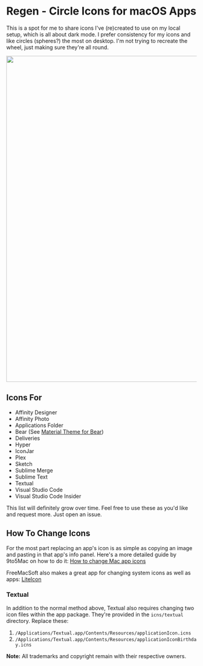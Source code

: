 # Regen - Circle Icons for macOS Apps

This is a spot for me to share icons I've (re)created to use on my local setup, which is all about dark mode. I prefer consistency for my icons and like circles (spheres?) the most on desktop. I'm not trying to recreate the wheel, just making sure they're all round.

<img src="http://r3v.in/XuIYO/Regen-Screenshot-2x.jpg" width="860" height="860">

## Icons For

* Affinity Designer
* Affinity Photo
* Applications Folder
* Bear (See [Material Theme for Bear](https://github.com/r3volution11/material-theme-bear-notes))
* Deliveries
* Hyper
* IconJar
* Plex
* Sketch
* Sublime Merge
* Sublime Text
* Textual
* Visual Studio Code
* Visual Studio Code Insider

This list will definitely grow over time. Feel free to use these as you'd like and request more. Just open an issue.

## How To Change Icons

For the most part replacing an app's icon is as simple as copying an image and pasting in that app's info panel. Here's a more detailed guide by 9to5Mac on how to do it: [How to change Mac app icons](https://9to5mac.com/2019/01/17/change-mac-icons/)

FreeMacSoft also makes a great app for changing system icons as well as apps: [LiteIcon](https://freemacsoft.net/liteicon/)

### Textual

In addition to the normal method above, Textual also requires changing two icon files within the app package. They're provided in the `icns/textual` directory. Replace these:

1. `/Applications/Textual.app/Contents/Resources/applicationIcon.icns`
2. `/Applications/Textual.app/Contents/Resources/applicationIconBirthday.icns`


**Note:** All trademarks and copyright remain with their respective owners.